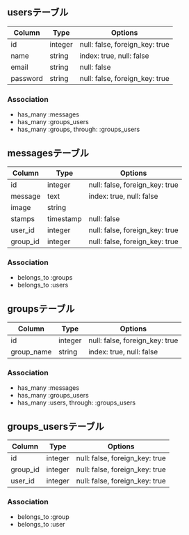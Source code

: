 ## usersテーブル

|Column|Type|Options|
|------|----|-------|
|id|integer|null: false, foreign_key: true|
|name|string|index: true, null: false|
|email|string|null: false|
|password|string|null: false, foreign_key: true|

### Association
- has_many :messages
- has_many :groups_users
- has_many :groups, through: :groups_users

## messagesテーブル

|Column|Type|Options|
|------|----|-------|
|id|integer|null: false, foreign_key: true|
|message|text|index: true, null: false|
|image|string|
|stamps|timestamp|null: false|
|user_id|integer|null: false, foreign_key: true|
|group_id|integer|null: false, foreign_key: true|

### Association
- belongs_to :groups
- belongs_to :users

## groupsテーブル

|Column|Type|Options|
|------|----|-------|
|id|integer|null: false, foreign_key: true|
|group_name|string|index: true, null: false|

### Association
- has_many :messages
- has_many :groups_users
- has_many :users, through: :groups_users

## groups_usersテーブル

|Column|Type|Options|
|------|----|-------|
|id|integer|null: false, foreign_key: true|
|group_id|integer|null: false, foreign_key: true|
|user_id|integer|null: false, foreign_key: true|

### Association
- belongs_to :group
- belongs_to :user
